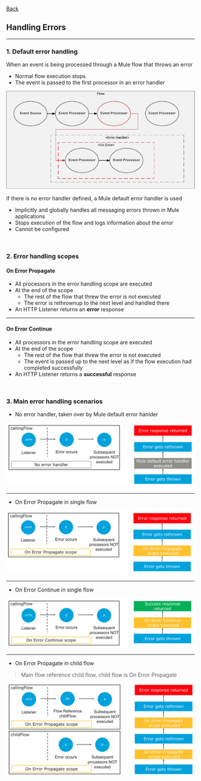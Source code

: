 [Back](README.md)

## Handling Errors

<hr>


### 1. Default error handling

When an event is being processed through a Mule flow that throws an error

- Normal flow execution stops 
- The event is passed to the first processor in an error handler 

![Default error handling](https://raw.githubusercontent.com/Elliot518/mcp-oss-repo/main/mulesoft/training/DefaultErrorHandling.png)


If there is no error handler defined, a Mule default error handler is used
- Implicitly and globally handles all messaging errors thrown in Mule applications
- Stops execution of the flow and logs information about the error
- Cannot be configured

&nbsp;


### 2. Error handling scopes

#### On Error Propagate

- All processors in the error handling scope are executed
- At the end of the scope 
    - The rest of the flow that threw the error is not executed
    - The error is rethrownup to the next level and handled there
- An HTTP Listener returns an **error** response

<hr>

#### On Error Continue

- All processors in the error handling scope are executed
- At the end of the scope 
    - The rest of the flow that threw the error is not executed
    - The event is passed up to the next level as if the flow execution had completed successfully 
- An HTTP Listener returns a **successful** response

&nbsp;

### 3. Main error handling scenarios

- No error handler, taken over by Mule default error hanlder

![Mule default error hanlder](https://raw.githubusercontent.com/Elliot518/mcp-oss-repo/main/mulesoft/training/1_NoHandlerByDefault.png)

<hr>

- On Error Propagate in single flow

![On Error Propagate in single flow](https://raw.githubusercontent.com/Elliot518/mcp-oss-repo/main/mulesoft/training/2_ErrorPropagateSingleFlow.png)

<hr>


- On Error Continue in single flow

![On Error Continue in single flow](https://raw.githubusercontent.com/Elliot518/mcp-oss-repo/main/mulesoft/training/3_ErrorContinueSingleFlow.png)


<hr>

- On Error Propagate in child flow
> Main flow reference child flow, child flow is On Error Propagate

![On Error Propagate in child flow](https://raw.githubusercontent.com/Elliot518/mcp-oss-repo/main/mulesoft/training/4_ErrorPropagateChildFlow.png)

